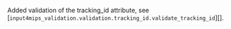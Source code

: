 Added validation of the tracking_id attribute, see [`input4mips_validation.validation.tracking_id.validate_tracking_id`][].
